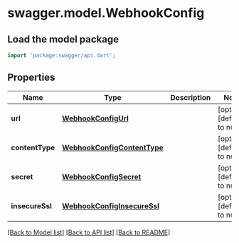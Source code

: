 # swagger.model.WebhookConfig

## Load the model package
```dart
import 'package:swagger/api.dart';
```

## Properties
Name | Type | Description | Notes
------------ | ------------- | ------------- | -------------
**url** | [**WebhookConfigUrl**](WebhookConfigUrl.md) |  | [optional] [default to null]
**contentType** | [**WebhookConfigContentType**](WebhookConfigContentType.md) |  | [optional] [default to null]
**secret** | [**WebhookConfigSecret**](WebhookConfigSecret.md) |  | [optional] [default to null]
**insecureSsl** | [**WebhookConfigInsecureSsl**](WebhookConfigInsecureSsl.md) |  | [optional] [default to null]

[[Back to Model list]](../README.md#documentation-for-models) [[Back to API list]](../README.md#documentation-for-api-endpoints) [[Back to README]](../README.md)

